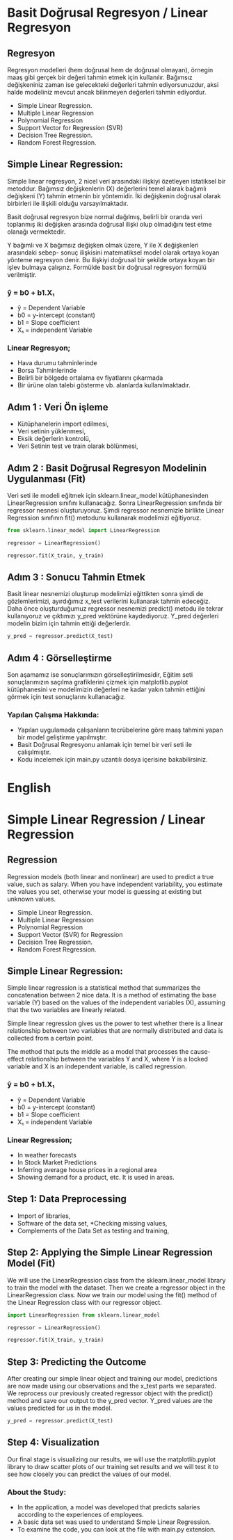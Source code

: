 # Basit Doğrusal Regresyon / Linear Regresyon

## Regresyon
Regresyon modelleri (hem doğrusal hem de doğrusal olmayan), örnegin maaş gibi gerçek bir değeri tahmin etmek için kullanılır. Bağımsız değişkeniniz zaman ise gelecekteki değerleri tahmin ediyorsunuzdur, aksi halde modeliniz mevcut ancak bilinmeyen değerleri tahmin ediyordur.
* Simple Linear Regression.
* Multiple Linear Regression
* Polynomial Regression
* Support Vector for Regression (SVR)
* Decision Tree Regression.
* Random Forest Regression.

## Simple Linear Regression:
Simple linear regresyon, 2 nicel veri arasındaki ilişkiyi özetleyen istatiksel bir metoddur. Bağımsız değişkenlerin (X) değerlerini temel alarak bağımlı değişkeni (Y) tahmin etmenin bir yöntemidir. İki değişkenin doğrusal olarak birbirleri ile ilişkili olduğu varsayılmaktadır.

Basit doğrusal regresyon bize normal dağılmış, belirli bir oranda  veri toplanmış iki değişken arasında doğrusal ilişki olup olmadığını test etme olanağı vermektedir.

Y bağımlı ve X bağımsız değişken olmak üzere, Y ile X değişkenleri arasındaki sebep- sonuç ilişkisini matematiksel model olarak ortaya koyan yönteme regresyon denir. Bu ilişkiyi doğrusal  bir şekilde ortaya koyan bir işlev bulmaya çalışırız. Formülde  basit bir doğrusal regresyon formülü verilmiştir.

### ŷ = b0 + b1.X₁

* ŷ = Dependent Variable
* b0 = y-intercept (constant)
* b1 = Slope coefficient
* X₁ = independent Variable

### Linear Regresyon;

* Hava durumu tahminlerinde
* Borsa Tahminlerinde
* Belirli bir bölgede ortalama ev fiyatlarını çıkarmada
* Bir ürüne olan talebi gösterme vb. alanlarda kullanılmaktadır.

## Adım 1 : Veri Ön işleme 

* Kütüphanelerin import edilmesi,
* Veri setinin yüklenmesi,
* Eksik değerlerin kontrolü,
* Veri Setinin test  ve train olarak bölünmesi,

## Adım 2 : Basit Doğrusal Regresyon Modelinin Uygulanması (Fit)

Veri seti ile modeli eğitmek  için sklearn.linear_model kütüphanesinden LinearRegression sınıfını kullanacağız. Sonra LinearRegression sınıfında  bir regressor  nesnesi oluşturuyoruz. Şimdi regressor nesnemizle birlikte Linear Regression sınıfının fit() metodunu kullanarak modelimizi eğitiyoruz.

```Python
from sklearn.linear_model import LinearRegression

regressor = LinearRegression()

regressor.fit(X_train, y_train)
```

## Adım 3 : Sonucu Tahmin Etmek 
Basit linear nesnemizi oluşturup modelimizi eğittikten sonra şimdi de gözlemlerimizi, ayırdığımız x_test verilerini kullanarak tahmin edeceğiz.  Daha önce oluşturduğumuz regressor nesnemizi  predict() metodu ile tekrar kullanıyoruz ve   çıktımızı y_pred vektörüne kaydediyoruz. Y_pred değerleri modelin bizim için tahmin ettiği değerlerdir.

```python
y_pred = regressor.predict(X_test)
```

## Adım 4 : Görselleştirme

Son aşamamız ise sonuçlarımızın görselleştirilmesidir, Eğitim seti sonuçlarımızın saçılma grafiklerini çizmek için matplotlib.pyplot kütüphanesini ve modelimizin değerleri ne kadar yakın tahmin ettiğini görmek için test sonuçlarını kullanacağız.

### Yapılan Çalışma Hakkında:
*  Yapılan uygulamada çalışanların tecrübelerine göre maaş tahmini yapan bir model geliştirme yapılmıştır.
*  Basit Doğrusal Regresyonu anlamak için temel bir veri seti ile çalışılmıştır.
* Kodu incelemek için main.py uzantılı dosya içerisine bakabilirsiniz.
# English

# Simple Linear Regression / Linear Regression

## Regression
Regression models (both linear and nonlinear) are used to predict a true value, such as salary. When you have independent variability, you estimate the values you set, otherwise your model is guessing at existing but unknown values.
* Simple Linear Regression.
* Multiple Linear Regression
* Polynomial Regression
* Support Vector (SVR) for Regression
* Decision Tree Regression.
* Random Forest Regression.

## Simple Linear Regression:
Simple linear regression is a statistical method that summarizes the concatenation between 2 nice data. It is a method of estimating the base variable (Y) based on the values of the independent variables (X), assuming that the two variables are linearly related.

Simple linear regression gives us the power to test whether there is a linear relationship between two variables that are normally distributed and data is collected from a certain point.

The method that puts the middle as a model that processes the cause-effect relationship between the variables Y and X, where Y is a locked variable and X is an independent variable, is called regression.

### ŷ = b0 + b1.X₁

* ŷ = Dependent Variable
* b0 = y-intercept (constant)
* b1 = Slope coefficient
* X₁ = independent Variable

### Linear Regression;

* In weather forecasts
* In Stock Market Predictions
* Inferring average house prices in a regional area
* Showing demand for a product, etc. It is used in areas.

## Step 1: Data Preprocessing

* Import of libraries,
* Software of the data set,
*Checking missing values,
* Complements of the Data Set as testing and training,

## Step 2: Applying the Simple Linear Regression Model (Fit)

We will use the LinearRegression class from the sklearn.linear_model library to train the model with the dataset. Then we create a regressor object in the LinearRegression class. Now we train our model using the fit() method of the Linear Regression class with our regressor object.

```Python
import LinearRegression from sklearn.linear_model

regressor = LinearRegression()

regressor.fit(X_train, y_train)
```

## Step 3: Predicting the Outcome
After creating our simple linear object and training our model, predictions are now made using our observations and the x_test parts we separated. We reprocess our previously created regressor object with the predict() method and save our output to the y_pred vector. Y_pred values are the values predicted for us in the model.

```python
y_pred = regressor.predict(X_test)
```

## Step 4: Visualization

Our final stage is visualizing our results, we will use the matplotlib.pyplot library to draw scatter plots of our training set results and we will test it to see how closely you can predict the values of our model.

### About the Study:
* In the application, a model was developed that predicts salaries according to the experiences of employees.
* A basic data set was used to understand Simple Linear Regression.
* To examine the code, you can look at the file with main.py extension.


